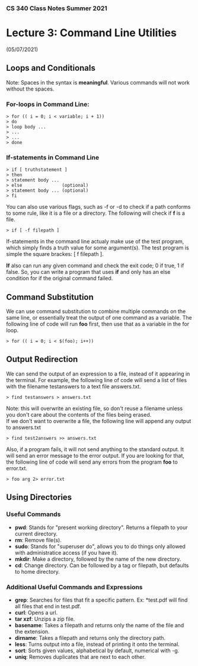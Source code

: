 ### CS 340 Class Notes Summer 2021 
# Lecture 3: Command Line Utilities
(05/07/2021)

## Loops and Conditionals
Note: Spaces in the syntax is **meaningful**.  Various commands will not work without the spaces.
### For-loops in Command Line:
```
> for (( i = 0; i < variable; i + 1)) 
> do
> loop body ...
> ...
> ...
> done
``` 

### If-statements in Command Line

```
> if [ truthstatement ]
> then
> statement body ...
> else               (optional)
> statement body ... (optional)
> fi
```
You can also use various flags, such as -f or -d to check if a path conforms to some rule, like it is a file or a directory. The following will check if **f** is a file. 

```
> if [ -f filepath ]
```

If-statements in the command line actualy make use of the test program, which simply finds a truth value for some argument(s). The test program is simple the square brackes: [ f filepath ].  

**If** also can run any given command and check the exit code; 0 if true, 1 if false. So, you can write a program that uses **if** and only has an else condition for if the original command failed. 

## Command Substitution 
We can use command substitution to combine multiple commands on the same line, or essentially treat the output of one command as a variable. The following line   of code will run **foo** first, then use that as a variable in the for loop. 

```
> for (( i = 0; i < $(foo); i++))
```

## Output Redirection

We can send the output of an expression to a file, instead of it appearing in the terminal. For example, the following line of code will send a list of files with the filename testanswers to a text file answers.txt.  

```
> find testanswers > answers.txt
```

Note: this will overwrite an existing file, so don't reuse a filename unless you don't care about the contents of the files being erased.   
If we don't want to overwrite a file, the following line will append any output to answers.txt

```
> find test2answers >> answers.txt
```
Also, if a program fails, it will not send anything to the standard output. It will send an error message to the error output. If you are looking for that, the following line of code will send any errors from the program **foo** to error.txt.

```
> foo arg 2> error.txt
```

## Using Directories

### Useful Commands

* **pwd**: Stands for "present working directory". Returns a filepath to your current directory.
* **rm**: Remove file(s).
* **sudo**: Stands for "superuser do", allows you to do things only allowed with administratice access (if you have it).
*  **mkdir**: Make a directory, followed by the name of the new directory.
*  **cd**: Change directory. Can be followed by a tag or filepath, but defaults to home directory.

### Additional Useful Commands and Expressions

* **grep**: Searches for files that fit a specific pattern. Ex: *test.pdf will find all files that end in test.pdf. 
* **curl**: Opens a url.
* **tar xzf**: Unzips a zip file. 
* **basename**: Takes a filepath and returns only the name of the file and the extension. 
* **dirname**: Takes a filepath and returns only the directory path.
* **less**: Turns output into a file, instead of printing it onto the terminal.
* **sort**: Sorts given values, alphabetical by default, numerical with -g.
* **uniq**: Removes duplicates that are next to each other.
